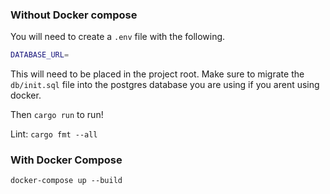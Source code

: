 ### Without Docker compose

You will need to create a `.env` file with the following. 

```sh
DATABASE_URL=
```
This will need to be placed in the project root.
Make sure to migrate the `db/init.sql` file into the postgres database you are using if you arent using docker.

Then `cargo run` to run! 

Lint: `cargo fmt --all`

### With Docker Compose

`docker-compose up --build`

